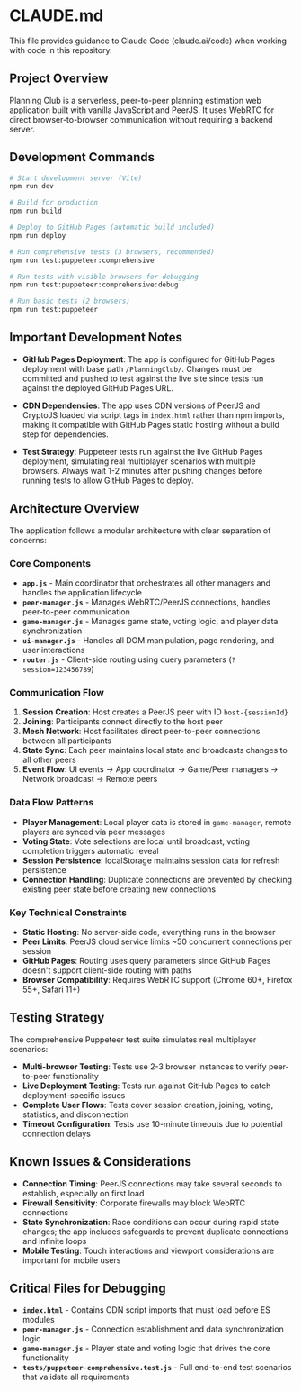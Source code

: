 # CLAUDE.md

This file provides guidance to Claude Code (claude.ai/code) when working with code in this repository.

## Project Overview

Planning Club is a serverless, peer-to-peer planning estimation web application built with vanilla JavaScript and PeerJS. It uses WebRTC for direct browser-to-browser communication without requiring a backend server.

## Development Commands

```bash
# Start development server (Vite)
npm run dev

# Build for production
npm run build

# Deploy to GitHub Pages (automatic build included)
npm run deploy

# Run comprehensive tests (3 browsers, recommended)
npm run test:puppeteer:comprehensive

# Run tests with visible browsers for debugging
npm run test:puppeteer:comprehensive:debug

# Run basic tests (2 browsers)
npm run test:puppeteer
```

## Important Development Notes

- **GitHub Pages Deployment**: The app is configured for GitHub Pages deployment with base path `/PlanningClub/`. Changes must be committed and pushed to test against the live site since tests run against the deployed GitHub Pages URL.

- **CDN Dependencies**: The app uses CDN versions of PeerJS and CryptoJS loaded via script tags in `index.html` rather than npm imports, making it compatible with GitHub Pages static hosting without a build step for dependencies.

- **Test Strategy**: Puppeteer tests run against the live GitHub Pages deployment, simulating real multiplayer scenarios with multiple browsers. Always wait 1-2 minutes after pushing changes before running tests to allow GitHub Pages to deploy.

## Architecture Overview

The application follows a modular architecture with clear separation of concerns:

### Core Components

- **`app.js`** - Main coordinator that orchestrates all other managers and handles the application lifecycle
- **`peer-manager.js`** - Manages WebRTC/PeerJS connections, handles peer-to-peer communication
- **`game-manager.js`** - Manages game state, voting logic, and player data synchronization
- **`ui-manager.js`** - Handles all DOM manipulation, page rendering, and user interactions
- **`router.js`** - Client-side routing using query parameters (`?session=123456789`)

### Communication Flow

1. **Session Creation**: Host creates a PeerJS peer with ID `host-{sessionId}` 
2. **Joining**: Participants connect directly to the host peer
3. **Mesh Network**: Host facilitates direct peer-to-peer connections between all participants
4. **State Sync**: Each peer maintains local state and broadcasts changes to all other peers
5. **Event Flow**: UI events → App coordinator → Game/Peer managers → Network broadcast → Remote peers

### Data Flow Patterns

- **Player Management**: Local player data is stored in `game-manager`, remote players are synced via peer messages
- **Voting State**: Vote selections are local until broadcast, voting completion triggers automatic reveal
- **Session Persistence**: localStorage maintains session data for refresh persistence
- **Connection Handling**: Duplicate connections are prevented by checking existing peer state before creating new connections

### Key Technical Constraints

- **Static Hosting**: No server-side code, everything runs in the browser
- **Peer Limits**: PeerJS cloud service limits ~50 concurrent connections per session
- **GitHub Pages**: Routing uses query parameters since GitHub Pages doesn't support client-side routing with paths
- **Browser Compatibility**: Requires WebRTC support (Chrome 60+, Firefox 55+, Safari 11+)

## Testing Strategy

The comprehensive Puppeteer test suite simulates real multiplayer scenarios:

- **Multi-browser Testing**: Tests use 2-3 browser instances to verify peer-to-peer functionality
- **Live Deployment Testing**: Tests run against GitHub Pages to catch deployment-specific issues
- **Complete User Flows**: Tests cover session creation, joining, voting, statistics, and disconnection
- **Timeout Configuration**: Tests use 10-minute timeouts due to potential connection delays

## Known Issues & Considerations

- **Connection Timing**: PeerJS connections may take several seconds to establish, especially on first load
- **Firewall Sensitivity**: Corporate firewalls may block WebRTC connections
- **State Synchronization**: Race conditions can occur during rapid state changes; the app includes safeguards to prevent duplicate connections and infinite loops
- **Mobile Testing**: Touch interactions and viewport considerations are important for mobile users

## Critical Files for Debugging

- **`index.html`** - Contains CDN script imports that must load before ES modules
- **`peer-manager.js`** - Connection establishment and data synchronization logic
- **`game-manager.js`** - Player state and voting logic that drives the core functionality
- **`tests/puppeteer-comprehensive.test.js`** - Full end-to-end test scenarios that validate all requirements